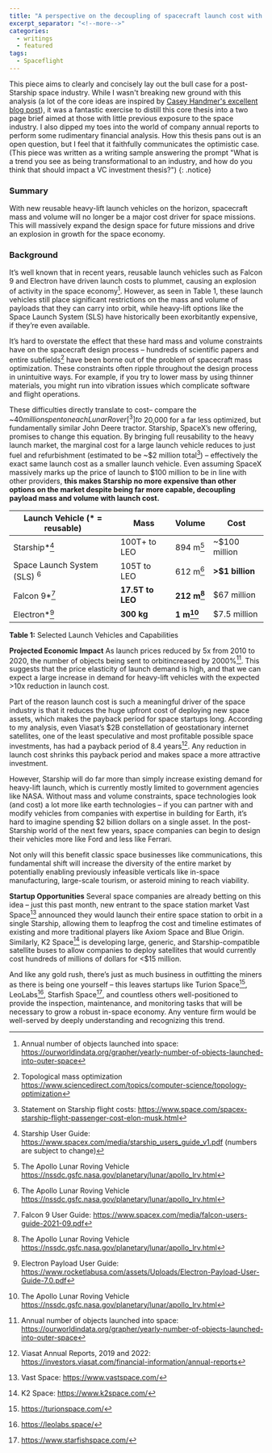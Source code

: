 ```yaml
---
title: "A perspective on the decoupling of spacecraft launch cost with mass and volume"
excerpt_separator: "<!--more-->"
categories:
  - writings
  - featured
tags:
  - Spaceflight
---
```


This piece aims to clearly and concisely lay out the bull case for a post-Starship space industry. While I wasn't breaking new ground with this analysis (a lot of the core ideas are inspired by [Casey Handmer's excellent blog post](https://caseyhandmer.wordpress.com/2021/10/28/starship-is-still-not-understood/)), it was a fantastic exercise to distill this core thesis into a two page brief aimed at those with little previous exposure to the space industry. I also dipped my toes into the world of company annual reports to perform some rudimentary financial analysis. How this thesis pans out is an open question, but I feel that it faithfully communicates the optimistic case. (This piece was written as a writing sample answering the prompt "What is a trend you see as being transformational to an industry, and how do you think that should impact a VC investment thesis?")
{: .notice}

### Summary

With new reusable heavy-lift launch vehicles on the horizon, spacecraft mass and volume will no longer be a major cost driver for space missions. This will massively expand the design space for future missions and drive an explosion in growth for the space economy.

### Background
It’s well known that in recent years, reusable launch vehicles such as Falcon 9 and Electron have driven launch costs to plummet, causing an explosion of activity in the space economy[^1]. However, as seen in Table 1, these launch vehicles still place significant restrictions on the mass and volume of payloads that they can carry into orbit, while heavy-lift options like the Space Launch System (SLS) have historically been exorbitantly expensive, if they’re even available.


It’s hard to overstate the effect that these hard mass and volume constraints have on the spacecraft design process – hundreds of scientific papers and entire subfields[^2] have been borne out of the problem of spacecraft mass optimization. These constraints often ripple throughout the design process in unintuitive ways. For example, if you try to lower mass by using thinner materials, you might run into vibration issues which complicate software and flight operations.


These difficulties directly translate to cost– compare the ~$40 million spent on each Lunar Rover[^3] to ~$20,000 for a far less optimized, but fundamentally similar John Deere tractor. Starship, SpaceX’s new offering, promises to change this equation. By bringing full reusability to the heavy launch market, the marginal cost for a large launch vehicle reduces to just fuel and refurbishment (estimated to be ~$2 million total[^4]) – effectively the exact same launch cost as a smaller launch vehicle. Even assuming SpaceX massively marks up the price of launch to $100 million to be in line with other providers, **this makes Starship no more expensive than other options on the market despite being far more capable, decoupling payload mass and volume with launch cost.**


| **Launch Vehicle** (* = reusable)         | **Mass**         | **Volume**            | **Cost**        |
|-------------------------------------------|------------------|-----------------------|-----------------|
| Starship*[^5]                     | 100T+ to LEO     | 894 m[^3]     | ~$100 million   |
| Space Launch System (SLS) <sup> 6  </sup> | 105T to LEO      | 612 m[^3]     | **>$1 billion** |
| Falcon 9*[^7]                     | **17.5T to LEO** | **212 m[^3]** | $67 million     |
| Electron*[^8]                     | **300 kg**       | **1 m[^3]**   | $7.5 million    |

**Table 1:** Selected Launch Vehicles and Capabilities

**Projected Economic Impact**
As launch prices reduced by 5x from 2010 to 2020, the number of objects being sent to orbitincreased by 2000%[^9]. This suggests that the price elasticity of launch demand is high, and that we can expect a large increase in demand for heavy-lift vehicles with the expected >10x reduction in launch cost.


Part of the reason launch cost is such a meaningful driver of the space industry is that it reduces the huge upfront cost of deploying new space assets, which makes the payback period for space startups long. According to my analysis, even Viasat’s $2B constellation of geostationary internet satellites, one of the least speculative and most profitable possible space investments, has had a payback period of 8.4 years[^10]. Any reduction in launch cost shrinks this payback
period and makes space a more attractive investment.

However, Starship will do far more than simply increase existing demand for heavy-lift launch, which is currently mostly limited to government agencies like NASA. Without mass and volume constraints, space technologies look (and cost) a lot more like earth technologies – if you can partner with and modify vehicles from companies with expertise in building for Earth, it’s hard to imagine spending $2 billion dollars on a single asset. In the post-Starship world of the next few years, space companies can begin to design their vehicles more like Ford and less like Ferrari.

Not only will this benefit classic space businesses like communications, this fundamental shift will increase the diversity of the entire market by potentially enabling previously infeasible verticals like in-space manufacturing, large-scale tourism, or asteroid mining to reach viability.

**Startup Opportunities**
Several space companies are already betting on this idea – just this past month, new entrant to the space station market Vast Space[^11] announced they would launch their entire space station to orbit in a single Starship, allowing them to leapfrog the cost and timeline estimates of existing and more traditional players like Axiom Space and Blue Origin. Similarly, K2 Space[^12] is developing large, generic, and Starship-compatible satellite buses to allow companies to deploy satellites that would currently cost hundreds of millions of dollars for <$15 million.

And like any gold rush, there’s just as much business in outfitting the miners as there is being one yourself – this leaves startups like Turion Space[^13], LeoLabs[^14], Starfish Space[^15], and countless others well-positioned to provide the inspection, maintenance, and monitoring tasks that will be necessary to grow a robust in-space economy. Any venture firm would be well-served by deeply understanding and recognizing this trend.

[^1]: Annual number of objects launched into space: https://ourworldindata.org/grapher/yearly-number-of-objects-launched-into-outer-space

[^2]: Topological mass optimization https://www.sciencedirect.com/topics/computer-science/topology-optimization

[^3]: The Apollo Lunar Roving Vehicle https://nssdc.gsfc.nasa.gov/planetary/lunar/apollo_lrv.html 

[^4]: Statement on Starship flight costs: https://www.space.com/spacex-starship-flight-passenger-cost-elon-musk.html 

[^5]: Starship User Guide: https://www.spacex.com/media/starship_users_guide_v1.pdf (numbers are subject to change) 

[^6]: SLS Launch Capabilities: https://www.nasa.gov/sites/default/files/atoms/files/sls_lift_capabilities_and_configurations_508_08202018_0.pdf 

[^7]: Falcon 9 User Guide: https://www.spacex.com/media/falcon-users-guide-2021-09.pdf 

[^8]: Electron Payload User Guide: https://www.rocketlabusa.com/assets/Uploads/Electron-Payload-User-Guide-7.0.pdf

[^9]: Annual number of objects launched into space: https://ourworldindata.org/grapher/yearly-number-of-objects-launched-into-outer-space 

[^10]: Viasat Annual Reports, 2019 and 2022: https://investors.viasat.com/financial-information/annual-reports 

[^11]: Vast Space: https://www.vastspace.com/ 

[^12]: K2 Space: https://www.k2space.com/ 

[^13]: https://turionspace.com/ 

[^14]: https://leolabs.space/

[^15]: https://www.starfishspace.com/